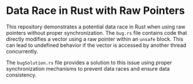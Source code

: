 # Data Race in Rust with Raw Pointers

This repository demonstrates a potential data race in Rust when using raw pointers without proper synchronization. The `bug.rs` file contains code that directly modifies a vector using a raw pointer within an `unsafe` block. This can lead to undefined behavior if the vector is accessed by another thread concurrently.

The `bugSolution.rs` file provides a solution to this issue using proper synchronization mechanisms to prevent data races and ensure data consistency.